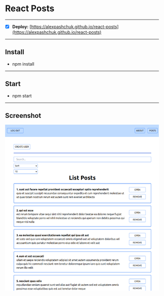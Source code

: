 # React Posts

---
-[x] **Deploy:** [https://alexpashchuk.github.io/react-posts](https://alexpashchuk.github.io/react-posts)
---
## Install 
+ npm install
---
## Start
+ npm start
---
## Screenshot
![img.png](src/readme.png)
